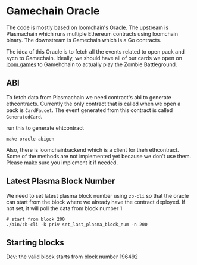 # Gamechain Oracle

The code is mostly based on loomchain's [Oracle](https://github.com/loomnetwork/loomchain/tree/master/gateway). The upstream is Plasmachain which runs multiple Ethereum contracts using loomchain binary. The downstream is Gamechain which is a Go contracts.

The idea of this Oracle is to fetch all the events related to open pack and sycn to Gamechain. Ideally, we should have all of our cards we open on [loom.games](https://loom.games/) to Gamehchain to actually play the Zombie Battleground.

## ABI

To fetch data from Plasmachain we need contract's abi to generate ethcontracts. Currently the only contract that is called when we open a pack is `CardFaucet`. The event generated from this contract is called `GeneratedCard`.

run this to generate ehtcontract
```
make oracle-abigen
```

Also, there is loomchainbackend which is a client for theh ethcontract. Some of the methods are not implemented yet because we don't use them. Please make sure you implement it if needed.

## Latest Plasma Block Number

We need to set latest plasma block number using `zb-cli` so that the oracle can start from the block where we already have the contract deployed. If not set, it will poll the data from block number 1

```
# start from block 200
./bin/zb-cli -k priv set_last_plasma_block_num -n 200
```


## Starting blocks

Dev: the valid block starts from block number 196492